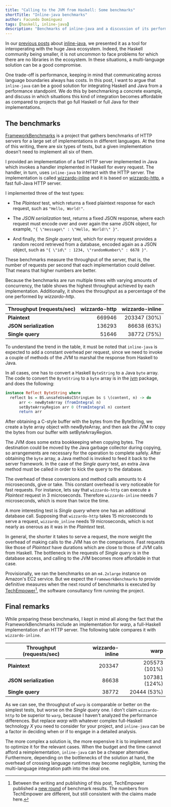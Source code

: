 ```yaml
---
title: "Calling to the JVM from Haskell: Some benchmarks"
shortTitle: "Inline-java benchmarks"
author: Facundo Domínguez
tags: [haskell, inline-java]
description: "Benchmarks of inline-java and a discussion of its performance trade-offs."
---
```


In our [previous posts][previous-posts] about [inline-java][inline-java], we
presented it as a tool for interoperating with the huge Java ecosystem. Indeed,
the Haskell community being smaller, it is not uncommon to face problems for
which there are no libraries in the ecosystem. In these situations, a
multi-language solution can be a good compromise.

One trade-off is performance, keeping in mind that communicating across language boundaries always
has costs. In this post, I want to argue that `inline-java` can be a good
solution for integrating Haskell and Java from a performance standpoint. We do
this by benchmarking a concrete example, and discuss in which situations this
kind of integration becomes affordable as compared to projects that go full
Haskell or full Java for their implementations.

## The benchmarks

[FrameworkBenchmarks][framework-benchmarks] is a project that gathers
benchmarks of HTTP servers for a large set of implementations in different
languages. At the time of this writing, there are six types of tests, but a
given implementation doesn't need to implement all six of them.

I provided an implementation of a fast HTTP server implemented in Java which
invokes a handler implemented in Haskell for every request. The handler, in
turn, uses `inline-java` to interact
with the HTTP server. The implementation is called
[wizzardo-inline][wizzardo-inline] and it is based on
[wizzardo-http][wizzardo], a fast full-Java HTTP server.

I implemented three of the test types:

- The _Plaintext_ test, which returns a fixed plaintext response for each
  request, such as `"Hello, World!"`.

- The _JSON serialization_ test, returns a fixed JSON response, where each
  request must encode over and over again the same JSON object, for example,
  `"{ \"message\" : \"Hello, World!\" }"`.

- And finally, the _Single query_ test, which for every request provides a
  random record retrieved from a database, encoded again as a JSON object, such
  as `"{ \"id\" : 1234, \"randomNumber\" : 6678 }"`.

These benchmarks measure the throughput of the server, that is, the number of
requests per second that each implementation could deliver. That means that
higher numbers are better.

Because the benchmarks are run multiple times with varying
amounts of concurrency, the table shows the highest throughput achieved
by each implementation. Additionally, it shows the throughput as a
percentage of the one performed by _wizzardo-http_.

<center>

| Throughput (requests/sec) | wizzardo-http | wizzardo-inline |
| ------------------------- | ------------: | --------------: |
| **Plaintext**             |        669946 |    203347 (30%) |
| **JSON serialization**    |        136293 |     86638 (63%) |
| **Single query**          |         51646 |     38772 (75%) |

</center>

To understand the trend in the table, it must be noted that `inline-java` is
expected to add a constant overhead per request, since we need to invoke a
couple of methods of the JVM to marshal the response from Haskell to Java.

In all cases, one has to convert a Haskell `ByteString` to a Java `byte`
array. The code to convert the `ByteString` to a `byte` array is in the
[jvm][jvm-package] package, and does the following:

```Haskell
instance Reflect ByteString where
  reflect bs = BS.unsafeUseAsCStringLen bs $ \(content, n) -> do
      arr <- newByteArray (fromIntegral n)
      setByteArrayRegion arr 0 (fromIntegral n) content
      return arr
```

After obtaining a C-style buffer with the bytes from the ByteString,
we create a byte array object with newByteArray, and then ask the
JVM to copy the bytes from our buffer with setByteArrayRegion.

The JVM does some extra bookkeeping when copying bytes. The destination
could be moved by the Java garbage collector during copying, so
arrangements are necessary for the operation to complete safely.
After obtaining the `byte` array, a Java method is invoked to feed
it back to the server framework. In the case of the _Single query_ test, an
extra Java method must be called in order to kick the query to the database.

The overhead of these conversions and method calls amounts to 4 microseconds,
give or take. This constant overhead is very noticeable for fast requests. For
instance, lets say that `wizzardo-http` can execute a _Plaintext_ request in 3
microseconds. Therefore `wizzardo-inline` needs 7 microseconds, which is more
than twice the time.

A more interesting test is _Single query_ where one has an additional database
call. Supposing that `wizzardo-http` takes 15 microseconds to serve a request,
`wizzardo_inline` needs 19 microseconds, which is not nearly as onerous as it
was in the _Plaintext_ test.

In general, the shorter it takes to serve a request, the more weight
the overhead of making calls to the JVM has on the comparisons. Fast
requests like those of _Plaintext_ have durations which are close to
those of JVM calls from Haskell. The
bottleneck in the requests of _Single query_ is in the database
access, and calling to the JVM becomes more affordable in that case.

Provisionally, we ran the benchmarks on an `m4.2xlarge` instance on
Amazon's EC2 service. But we expect the `FrameworkBenchmarks`
to provide definitive measures when the next round of benchmarks is
executed by [TechEmpower][round18][^addendum], the software consultancy firm running
the project.

## Final remarks

While preparing these benchmarks, I kept in mind all along the fact that
the FrameworkBenchmarks include an implementation for _warp_,
a full-Haskell implementation of an HTTP server. The following table
compares it with `wizzardo-inline`.

<center>

| Throughput (requests/sec) | wizzardo-inline |          warp |
| ------------------------- | --------------: | ------------: |
| **Plaintext**             |          203347 | 205573 (101%) |
| **JSON serialization**    |           86638 | 107381 (124%) |
| **Single query**          |           38772 |   20444 (53%) |

</center>

As we can see, the throughput of `warp` is comparable or better on the
simplest tests, but worse on the _Single query_ one.
I don't claim `wizzardo-http` to be superior to `warp`, because I haven't
analyzed the performance differences. But replace _warp_ with whatever
complex full-Haskell technology _X_ you need to consider for your
project, and `inline-java` can be a factor in deciding when or if to
engage in a detailed analysis.

The more complex a solution is, the more expensive it is to implement
and to optimize it for the relevant cases. When the budget and the time cannot
afford a reimplementation, `inline-java` can be a cheaper
alternative. Furthermore, depending on the bottlenecks of the solution
at hand, the overhead of crossing language runtimes may become
negligible, turning the multi-language integration path into the ideal one.

[previous-posts]: https://www.tweag.io/tag/inline-java.html
[framework-benchmarks]: https://www.techempower.com/benchmarks
[inline-java]: https://github.com/tweag/inline-java
[jvm-package]: https://github.com/tweag/inline-java/tree/master/jvm
[round18]: https://www.techempower.com/blog/2019/07/09/framework-benchmarks-round-18/
[wizzardo]: https://github.com/wizzardo/webery
[wizzardo-inline]: https://github.com/TechEmpower/FrameworkBenchmarks/tree/master/frameworks/Haskell/wizzardo-inline

[^addendum]:
    Between the writing and publishing of this post, TechEmpower
    published a [new round][round19] of benchmark results. The numbers
    from TechEmpower are different, but still consistent with the claims
    made here.

[round19]: https://www.techempower.com/blog/2020/05/28/framework-benchmarks-round-19/
